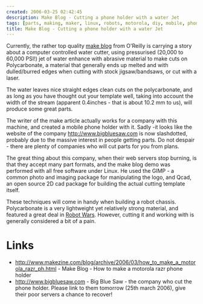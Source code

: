 ```yaml
---
created: 2006-03-25 02:42:45
description: Make Blog - Cutting a phone holder with a water Jet
tags: [parts, making, maker, linux, robots, motorola, diy, mobile, phone, cellphone]
title: Make Blog - Cutting a phone holder with a water Jet
---
```

Currently, the rather top quality <a href="http://www.makezine.com/blog/archive/2006/03/how_to_make_a_motorola_razr_ph.html" >make blog</a> from O'Reilly is carrying a story about a computer controlled water cutter, using pressurised (20,000 to 60,000 PSI!) jet of water enhance with abrasive material to make cuts on Polycarbonate, a material that generally ends up melted and with dulled/burred edges when cutting with stock jigsaw/bandsaws, or cut with a laser.

The water leaves nice straight edges clean cuts on the polycarbonate, and as long as you have thought out your template well, taking into account the width of the stream (apparent 0.4inches - that is about 10.2 mm to us), will produce some great parts.

The writer of the make article actually works for a company with this machine, and created a mobile phone holder with it. Sadly -it looks like the website of the company <http://www.bigbluesaw.com> is now slashdotted, probably due to the massive interest in people getting parts. Do not despair - there are plenty of companies who will cut parts for you from plans.

The great thing about this company, when their web servers stop burning, is that they accept many part formats, and the make blog demo was performed with all free software under Linux. He used the GIMP - a common photo and imaging package for manipulating the logo, and Qcad, an open source 2D cad package for building the actual cutting template itself.

These techniques will come in handy when building a robot chassis. Polycarbonate is a very lightweight yet relatively strong material, and featured a great deal in [Robot Wars](Robot+Wars "The british robot smashing TV series."). However, cutting it and working with is generally considered a bit of a pain.

# Links
* <a href="http://www.makezine.com/blog/archive/2006/03/how_to_make_a_motorola_razr_ph.html" >http://www.makezine.com/blog/archive/2006/03/how_to_make_a_motorola_razr_ph.html</a> - Make Blog - How to make a motorola razr phone holder
* <http://www.bigbluesaw.com> - Big Blue Saw - the company who cut the phone holder. Please link to them tomorrow (25th march 2006), give their poor servers a chance to recover!
